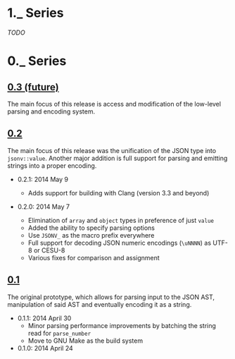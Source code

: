 1._ Series
==========

*TODO*

0._ Series
==========

[0.3 (future)](https://bitbucket.org/tgockel/json-voorhees/issues?version=0.3)
------------------------------------------------------------------------------

The main focus of this release is access and modification of the low-level parsing and encoding system.

[0.2](https://bitbucket.org/tgockel/json-voorhees/issues?version=0.2)
---------------------------------------------------------------------

The main focus of this release was the unification of the JSON type into `jsonv::value`.
Another major addition is full support for parsing and emitting strings into a proper encoding.

 - 0.2.1: 2014 May 9
    - Adds support for building with Clang (version 3.3 and beyond)

 - 0.2.0: 2014 May 7
    - Elimination of `array` and `object` types in preference of just `value`
    - Added the ability to specify parsing options
    - Use `JSONV_` as the macro prefix everywhere
    - Full support for decoding JSON numeric encodings (`\uNNNN`) as UTF-8 or CESU-8
    - Various fixes for comparison and assignment

[0.1](https://bitbucket.org/tgockel/json-voorhees/issues?version=0.1)
---------------------------------------------------------------------

The original prototype, which allows for parsing input to the JSON AST, manipulation of said AST and eventually encoding
 it as a string.

 - 0.1.1: 2014 April 30
    - Minor parsing performance improvements by batching the string read for `parse_number`
    - Move to GNU Make as the build system
 - 0.1.0: 2014 April 24
